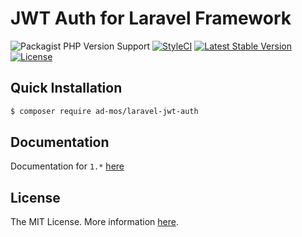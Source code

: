 # JWT Auth for Laravel Framework

![Packagist PHP Version Support](https://img.shields.io/packagist/php-v/ad-mos/laravel-jwt-auth)
[![StyleCI](https://github.styleci.io/repos/432395607/shield?branch=develop)](https://github.styleci.io/repos/432395607)
[![Latest Stable Version](https://img.shields.io/packagist/v/ad-mos/laravel-jwt-auth.svg)](https://packagist.org/packages/ad-mos/laravel-jwt-auth)
[![License](https://img.shields.io/github/license/ad-mos/laravel-jwt-auth.svg)](https://packagist.org/packages/ad-mos/laravel-jwt-auth)

## Quick Installation
```bash
$ composer require ad-mos/laravel-jwt-auth
```

## Documentation

Documentation for `1.*` [here](http://jwt-auth.com)

## License

The MIT License. More information [here](https://github.com/ad-mos/laravel-jwt-auth/blob/master/LICENSE).
